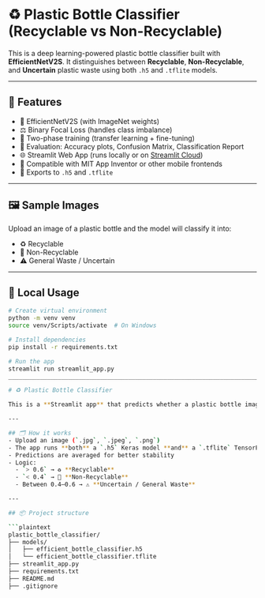 # ♻️ Plastic Bottle Classifier (Recyclable vs Non-Recyclable)

This is a deep learning-powered plastic bottle classifier built with **EfficientNetV2S**. It distinguishes between **Recyclable**, **Non-Recyclable**, and **Uncertain** plastic waste using both `.h5` and `.tflite` models.

---

## 🚀 Features

- 🧠 EfficientNetV2S (with ImageNet weights)
- ⚖️ Binary Focal Loss (handles class imbalance)
- 🔁 Two-phase training (transfer learning + fine-tuning)
- 🧪 Evaluation: Accuracy plots, Confusion Matrix, Classification Report
- 🌐 Streamlit Web App (runs locally or on [Streamlit Cloud](https://streamlit.io/cloud))
- 📱 Compatible with MIT App Inventor or other mobile frontends
- 💾 Exports to `.h5` and `.tflite`

---

## 🖼️ Sample Images

Upload an image of a plastic bottle and the model will classify it into:

- ♻️ Recyclable
- 🚫 Non-Recyclable
- ⚠️ General Waste / Uncertain

---

## 🧪 Local Usage

```bash
# Create virtual environment
python -m venv venv
source venv/Scripts/activate  # On Windows

# Install dependencies
pip install -r requirements.txt

# Run the app
streamlit run streamlit_app.py
__________________________________________________________________________________________________

# ♻️ Plastic Bottle Classifier

This is a **Streamlit app** that predicts whether a plastic bottle image is **Recyclable**, **Non-Recyclable**, or **General Waste / Uncertain** using a custom trained **EfficientNetV2S** model.

---

## 🗂️ How it works
- Upload an image (`.jpg`, `.jpeg`, `.png`)
- The app runs **both** a `.h5` Keras model **and** a `.tflite` TensorFlow Lite model
- Predictions are averaged for better stability
- Logic:
  - `> 0.6` → ♻️ **Recyclable**
  - `< 0.4` → 🚫 **Non-Recyclable**
  - Between 0.4–0.6 → ⚠️ **Uncertain / General Waste**

---

## 📦 Project structure

```plaintext
plastic_bottle_classifier/
├── models/
│   ├── efficient_bottle_classifier.h5
│   └── efficient_bottle_classifier.tflite
├── streamlit_app.py
├── requirements.txt
├── README.md
├── .gitignore
